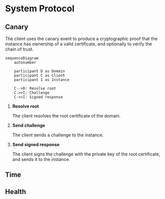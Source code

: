 # System Protocol

## Canary

The client uses the canary event to produce a cryptographic
proof that the instance has ownership of a valid certificate,
and optionally to verify the chain of trust.


```mermaid
sequenceDiagram
    autonumber
    
    participant D as Domain
    participant C as Client
    participant I as Instance

    C-->D: Resolve root
    C->>I: Challenge
    C->>I: Signed response
```

1. **Resolve root**

    The client resolves the root certificate of the domain.
2. **Send challenge**

    The client sends a challenge to the instance.
3. **Send signed response**

    The client signs the challenge with the private key of the root certificate, and sends it to the instance.

## Time

## Health
